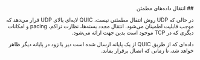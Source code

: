 <div dir="rtl">
## انتقال داده‌های مطمئن

در حالی که UDP روش انتقال مطمئنی نیست، QUIC لایه‌ای بالای UDP قرار می‌دهد که موجب قابلیت اطمینان می‌شود. انتقال مجدد بسته‌ها، نظارت تراکم، pacing و امکانات دیگری که در TCP موجود است بدین جهت ارائه می‌شود.

داده‌ا‌ی که از طریق QUIC از یک پایانه ارسال شده است دیر یا زود در پایانه دیگر ظاهر خواهد شد، تا زمانی که اتصال برقرار بماند.
</div>
